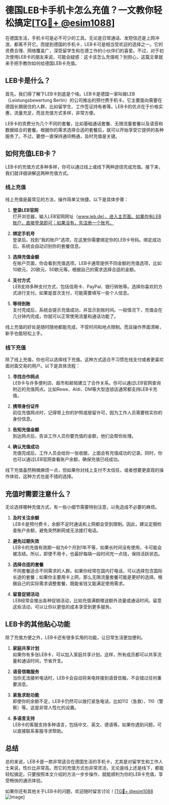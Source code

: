 # 德国LEB卡手机卡怎么充值？一文教你轻松搞定[[TG💪+ @esim1088](https://t.me/s/esim1088)]

在德国生活，手机卡可是必不可少的工具。无论是日常通话、发短信还是上网冲浪，都离不开它。而提到德国的手机卡，LEB卡可是相当受欢迎的选择之一。它的资费合理、网络覆盖广，深受留学生和在德工作的小伙伴们的喜爱。不过，对于初次使用LEB卡的朋友来说，可能会疑惑：这卡该怎么充值呢？别担心，这篇文章就来手把手教你如何给德国LEB卡充值。

## LEB卡是什么？

首先，我们得了解下LEB卡到底是个啥。LEB卡是德国一家叫做LEB（Leistungsbewertung Berlin）的公司推出的预付费手机卡。它主要面向需要在德国长期居住的人群，比如留学生、工作签证持有者等。LEB卡的优点在于价格实惠，流量充足，而且充值方式多样，非常方便。

LEB卡的资费分为几个不同的套餐，比如基础通话套餐、无限流量套餐以及语音和数据结合的套餐。根据你的需求选择合适的套餐后，就可以开始享受它提供的各种服务了。不过，要想一直保持通讯畅通，及时充值是关键。

## 如何充值LEB卡？

LEB卡的充值方式多种多样，你可以通过线上或线下两种途径完成充值。接下来，我们就详细讲解这两种充值方式。

### 线上充值

线上充值是最常见的方法，操作简单又快捷。以下是具体步骤：

1. **登录LEB官网**  
   打开浏览器，输入LEB官网网址（www.leb.de），进入主页面。如果你有LEB账户，直接登录即可；如果没有，先注册一个账号。

2. **绑定手机号**  
   登录后，找到“我的账户”选项，在这里你需要绑定你的LEB卡号码。绑定成功后，系统会自动识别你的套餐信息。

3. **选择充值金额**  
   在账户页面，你会看到充值选项。LEB卡通常提供不同金额的充值选项，比如10欧元、20欧元、50欧元等。根据自己的需求选择合适的金额。

4. **支付方式**  
   LEB支持多种支付方式，包括信用卡、PayPal、银行转账等。选择你喜欢的方式进行支付。如果是首次支付，可能需要填写一些个人信息。

5. **等待到账**  
   支付完成后，系统会提示充值成功，并显示到账时间。一般情况下，充值会在几分钟内完成，你就可以正常使用流量和通话功能了。

线上充值的好处是随时随地都能完成，不受时间和地点限制。而且操作界面清晰，新手也能轻松上手。

### 线下充值

除了线上充值，你也可以选择线下充值。这种方式适合不习惯在线支付或者更喜欢面对面交易的用户。以下是具体流程：

1. **寻找合作网点**  
   LEB卡与许多便利店、超市和邮局建立了合作关系。你可以通过LEB官网查询附近的充值网点。比如Rewe、Aldi、DM等大型连锁店通常都支持LEB卡充值。

2. **携带身份证件**  
   前往充值网点时，记得带上你的护照或居留许可，因为工作人员需要核实你的身份信息。

3. **告知充值金额**  
   到达网点后，告诉工作人员你要充值的金额，他们会帮你处理。

4. **确认充值成功**  
   充值完成后，工作人员会给你一张收据，上面会有充值成功的记录。同时，你也可以通过LEB官网查看账户余额，确保充值已经成功。

线下充值虽然稍微麻烦一点，但如果你对线上支付不太信任，或者想要更直观的操作体验，这种方式也是不错的选择。

## 充值时需要注意什么？

无论选择哪种充值方式，有一些小细节需要特别注意，以免造成不必要的麻烦。

1. **及时关注余额**  
   LEB卡是预付费卡，余额不足时通话和上网都会受到限制。因此，建议定期检查账户余额，避免突然断网或无法接打电话。

2. **避免过期失效**  
   LEB卡的充值有效期一般为6个月到1年不等，如果长时间没有使用，卡可能会被冻结。所以，即使不用卡，也最好每隔一段时间充一点钱，保持活跃状态。

3. **选择合适的套餐**  
   不同套餐适合不同需求的人群。如果你经常在国内打电话，可以选择包含国际长途的套餐；如果你主要用卡上网，那么无限流量套餐可能是更好的选择。根据自己的实际需求调整套餐，既能省钱又能满足使用需求。

4. **留意促销活动**  
   LEB经常会推出各种促销活动，比如充值满额赠送额外流量或通话时间。留意这些活动，可以让你以更低的成本享受到更多服务。

## LEB卡的其他贴心功能

除了充值方便之外，LEB卡还有很多实用的功能，让日常生活更加便利。

1. **家庭共享计划**  
   如果你有多张LEB卡，可以加入家庭共享计划。这样，所有成员都可以共享流量和通话时间，节省开支。

2. **语音信箱服务**  
   当你无法接听电话时，LEB卡会自动将来电转接到语音信箱，不会错过任何重要消息。

3. **紧急求助功能**  
   即使你的余额不足，LEB卡仍然可以拨打紧急电话，比如112（急救）、110（警察）等。这是非常人性化的设置。

4. **多语言支持**  
   LEB卡的客服支持多种语言，包括中文、英文、德语等。如果你遇到问题，可以直接联系客服寻求帮助。

## 总结

总的来说，LEB卡是一款非常适合在德国生活的手机卡，尤其是对留学生和工作人士来说，性价比非常高。而它的充值方式也非常灵活，无论是线上还是线下，都能轻松搞定。只要按照本文介绍的方法一步步操作，就能顺利为你的LEB卡充值，享受畅快的通讯体验。

如果你还有其他关于LEB卡的问题，欢迎随时留言讨论！[[TG💪+ @esim1088](https://t.me/s/esim1088) ![Image](https://i.postimg.cc/4NQfJmqS/Snipaste-2025-05-13-00-14-12.png)]